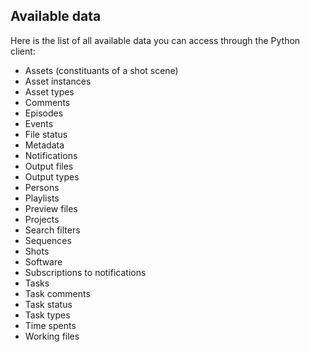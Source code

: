 ## Available data

Here is the list of all available data you can access through the Python client:

* Assets (constituants of a shot scene)
* Asset instances
* Asset types
* Comments
* Episodes
* Events
* File status
* Metadata
* Notifications
* Output files
* Output types
* Persons
* Playlists
* Preview files
* Projects
* Search filters
* Sequences 
* Shots
* Software
* Subscriptions to notifications
* Tasks
* Task comments
* Task status
* Task types
* Time spents
* Working files
